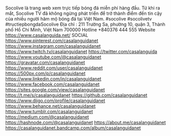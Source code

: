 Socolive là trang web xem trực tiếp bóng đá miễn phí hàng đầu. Từ khi ra mắt, Socolive TV đã không ngừng phát triển để trở thành điểm đến tin cậy của nhiều người hâm mộ bóng đá tại Việt Nam.
#socolive #socolivetv #tructiepbongdaSocolive
Địa chỉ : 211 Trường Sa, phường 10, quận 3, Thành phố Hồ Chí Minh, Việt Nam 700000
Hotline +840376 444 555
Website https://www.casalanguida.net/ 
SOCIAL 
https://www.pinterest.com/casalanguidanet
https://www.instagram.com/casalanguidanet
https://www.twitch.tv/casalanguidanet
https://twitter.com/casalanguida 
https://www.youtube.com/@casalanguidanet
https://gravatar.com/casalanguidanet
https://www.reddit.com/user/casalanguidanet
https://500px.com/p/casalanguidanet
https://www.linkedin.com/in/casalanguidanet
https://www.facebook.com/casalanguidanet
https://sites.google.com/view/casalanguidanet
https://t.me/s/casalanguidanet
https://github.com/casalanguidanet
https://www.diigo.com/profile/casalanguidanet
https://www.behance.net/casalanguidanet
https://www.tumblr.com/casalanguidanet
https://medium.com/@casalanguidanet
https://hashnode.com/@casalanguidanet
https://about.me/casalanguidanet
https://casalanguidanet.bandcamp.com/album/casalanguidanet

